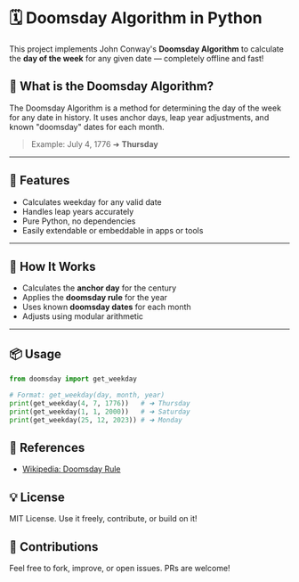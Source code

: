 # 🗓️ Doomsday Algorithm in Python

This project implements John Conway's **Doomsday Algorithm** to calculate the **day of the week** for any given date — completely offline and fast!

## 📌 What is the Doomsday Algorithm?

The Doomsday Algorithm is a method for determining the day of the week for any date in history. It uses anchor days, leap year adjustments, and known "doomsday" dates for each month.

> Example: July 4, 1776 ➜ **Thursday**

---

## 🚀 Features

- Calculates weekday for any valid date
- Handles leap years accurately
- Pure Python, no dependencies
- Easily extendable or embeddable in apps or tools

---

## 🧠 How It Works

- Calculates the **anchor day** for the century
- Applies the **doomsday rule** for the year
- Uses known **doomsday dates** for each month
- Adjusts using modular arithmetic

---

## 📦 Usage

```python
from doomsday import get_weekday

# Format: get_weekday(day, month, year)
print(get_weekday(4, 7, 1776))   # ➜ Thursday
print(get_weekday(1, 1, 2000))   # ➜ Saturday
print(get_weekday(25, 12, 2023)) # ➜ Monday
```

## 📖 References

- [Wikipedia: Doomsday Rule](https://en.wikipedia.org/wiki/Doomsday_rule)


## 💡 License

MIT License. Use it freely, contribute, or build on it!

## 🙌 Contributions
Feel free to fork, improve, or open issues. PRs are welcome!
